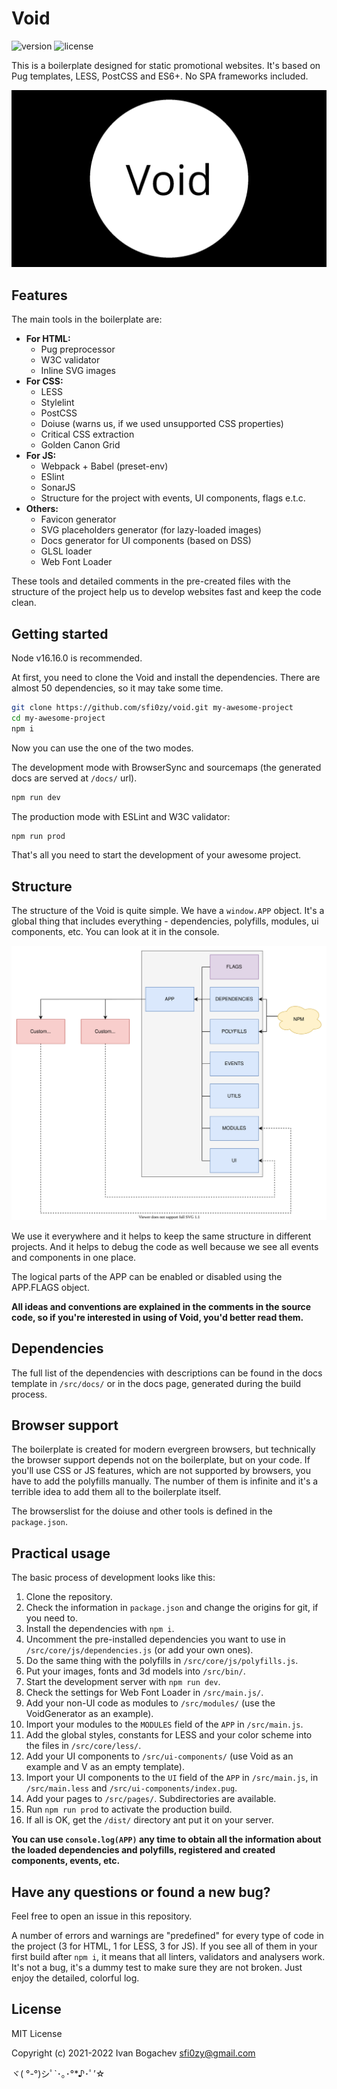 # Void

![version](https://img.shields.io/github/package-json/v/sfi0zy/void?style=flat-square) ![license](https://img.shields.io/github/license/sfi0zy/void?style=flat-square)


This is a boilerplate designed for static promotional websites. It's based on Pug templates, LESS, PostCSS and ES6+. No SPA frameworks included.

![Void](/src/bin/images/main.png)



## Features

The main tools in the boilerplate are:

- **For HTML:**
    - Pug preprocessor
    - W3C validator
    - Inline SVG images
- **For CSS:**
    - LESS
    - Stylelint
    - PostCSS
    - Doiuse (warns us, if we used unsupported CSS properties)
    - Critical CSS extraction
    - Golden Canon Grid
- **For JS:**
    - Webpack + Babel (preset-env)
    - ESlint
    - SonarJS
    - Structure for the project with events, UI components, flags e.t.c.
- **Others:**
    - Favicon generator
    - SVG placeholders generator (for lazy-loaded images)
    - Docs generator for UI components (based on DSS)
    - GLSL loader
    - Web Font Loader

These tools and detailed comments in the pre-created files with the structure of the project help us to develop websites fast and keep the code clean.



## Getting started

Node v16.16.0 is recommended.

At first, you need to clone the Void and install the dependencies. There are almost 50 dependencies, so it may take some time.

```sh
git clone https://github.com/sfi0zy/void.git my-awesome-project
cd my-awesome-project
npm i
```

Now you can use the one of the two modes.

The development mode with BrowserSync and sourcemaps (the generated docs are served at ```/docs/``` url).

```sh
npm run dev
```

The production mode with ESLint and W3C validator:

```sh
npm run prod
```

That's all you need to start the development of your awesome project.



## Structure

The structure of the Void is quite simple. We have a ```window.APP``` object. It's a global thing that includes everything - dependencies, polyfills, modules, ui components, etc. You can look at it in the console.

![App structure](/app-structure.svg)


We use it everywhere and it helps to keep the same structure in different projects. And it helps to debug the code as well because we see all events and components in one place.

The logical parts of the APP can be enabled or disabled using the APP.FLAGS object.

**All ideas and conventions are explained in the comments in the source code, so if you're interested in using of Void, you'd better read them.**



## Dependencies

The full list of the dependencies with descriptions can be found in the docs template in ```/src/docs/``` or in the docs page, generated during the build process.



## Browser support

The boilerplate is created for modern evergreen browsers, but technically the browser support depends not on the boilerplate, but on your code. If you'll use CSS or JS features, which are not supported by browsers, you have to add the polyfills manually. The number of them is infinite and it's a terrible idea to add them all to the boilerplate itself.

The browserslist for the doiuse and other tools is defined in the ```package.json```.


## Practical usage

The basic process of development looks like this:

1. Clone the repository.
2. Check the information in ```package.json``` and change the origins for git, if you need to.
3. Install the dependencies with ```npm i```.
4. Uncomment the pre-installed dependencies you want to use in ```/src/core/js/dependencies.js``` (or add your own ones).
5. Do the same thing with the polyfills in ```/src/core/js/polyfills.js```.
6. Put your images, fonts and 3d models into ```/src/bin/```.
7. Start the development server with ```npm run dev```.
8. Check the settings for Web Font Loader in ```/src/main.js/```.
9. Add your non-UI code as modules to ```/src/modules/``` (use the VoidGenerator as an example).
10. Import your modules to the ```MODULES``` field of the ```APP``` in ```/src/main.js```.
11. Add the global styles, constants for LESS and your color scheme into the files in ```/src/core/less/```.
12. Add your UI components to ```/src/ui-components/``` (use Void as an example and V as an empty template).
13. Import your UI components to the ```UI``` field of the ```APP``` in ```/src/main.js```, in ```/src/main.less``` and ```/src/ui-components/index.pug```.
14. Add your pages to ```/src/pages/```. Subdirectories are available.
15. Run ```npm run prod``` to activate the production build.
16. If all is OK, get the ```/dist/``` directory ant put it on your server.

**You can use ```console.log(APP)``` any time to obtain all the information about the loaded dependencies and polyfills, registered and created components, events, etc.**



## Have any questions or found a new bug?

Feel free to open an issue in this repository.

A number of errors and warnings are "predefined" for every type of code in the project (3 for HTML, 1 for LESS, 3 for JS). If you see all of them in your first build after ```npm i```, it means that all linters, validators and analysers work. It's not a bug, it's a dummy test to make sure they are not broken. Just enjoy the detailed, colorful log.



## License

MIT License

Copyright (c) 2021-2022 Ivan Bogachev <sfi0zy@gmail.com>

ヾ( °-°)シﾟ`･｡･°*♪･ﾟ’☆

